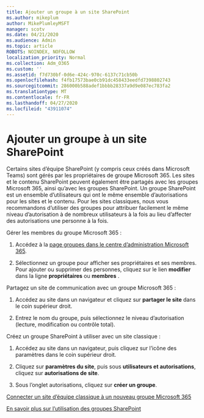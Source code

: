 ```yaml
---
title: Ajouter un groupe à un site SharePoint
ms.author: mikeplum
author: MikePlumleyMSFT
manager: scotv
ms.date: 04/21/2020
ms.audience: Admin
ms.topic: article
ROBOTS: NOINDEX, NOFOLLOW
localization_priority: Normal
ms.collection: Adm_O365
ms.custom: ''
ms.assetid: f7d730bf-0d6e-424c-970c-6137c71cb50b
ms.openlocfilehash: f4fb17573bae0cb91dc458433eedfd7398802743
ms.sourcegitcommit: 286000b588adef1bbbb28337a9d9e087ec783fa2
ms.translationtype: MT
ms.contentlocale: fr-FR
ms.lasthandoff: 04/27/2020
ms.locfileid: "43911074"
---
```

# <a name="add-a-group-to-a-sharepoint-site"></a>Ajouter un groupe à un site SharePoint

Certains sites d’équipe SharePoint (y compris ceux créés dans Microsoft Teams) sont gérés par les propriétaires de groupe Microsoft 365. Les sites et le contenu SharePoint peuvent également être partagés avec les groupes Microsoft 365, ainsi qu’avec les groupes SharePoint. Un groupe SharePoint est un ensemble d’utilisateurs qui ont le même ensemble d’autorisations pour les sites et le contenu. Pour les sites classiques, nous vous recommandons d’utiliser des groupes pour attribuer facilement le même niveau d’autorisation à de nombreux utilisateurs à la fois au lieu d’affecter des autorisations une personne à la fois.
  
Gérer les membres du groupe Microsoft 365 :
  
1. Accédez à la [page groupes dans le centre d’administration Microsoft 365](https://portal.office.com/adminportal/home#/groups).
    
2. Sélectionnez un groupe pour afficher ses propriétaires et ses membres. Pour ajouter ou supprimer des personnes, cliquez sur le lien **modifier** dans la ligne **propriétaires** ou **membres** . 
    
Partagez un site de communication avec un groupe Microsoft 365 :
  
1. Accédez au site dans un navigateur et cliquez sur **partager le site** dans le coin supérieur droit. 
    
2. Entrez le nom du groupe, puis sélectionnez le niveau d’autorisation (lecture, modification ou contrôle total).
    
Créez un groupe SharePoint à utiliser avec un site classique :
  
1. Accédez au site dans un navigateur, puis cliquez sur l’icône des paramètres dans le coin supérieur droit.
    
2. Cliquez sur **paramètres du site**, puis sous **utilisateurs et autorisations**, cliquez sur **autorisations de site**.
    
3. Sous l’onglet autorisations, cliquez sur **créer un groupe**.
    
[Connecter un site d’équipe classique à un nouveau groupe Microsoft 365](https://go.microsoft.com/fwlink/?linkid=2008654)
  
[En savoir plus sur l’utilisation des groupes SharePoint](https://go.microsoft.com/fwlink/?linkid=874658)
  

